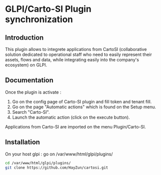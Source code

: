 # GLPI/Carto-SI Plugin synchronization

## Introduction

This plugin allows to integrete applications from CartoSI (collaborative solution dedicated to operational staff who need to easily represent their assets, flows and data, while integrating easily into the company's ecosystem) on GLPI.

## Documentation

Once the plugin is activate :
1. Go on the config page of Carto-SI plugin and fill token and tenant fill.
2. Go on the page "Automatic actions" which is found on the Setup menu.
3. Search "Carto-SI".
4. Launch the automatic action (click on the execute button).

Applications from Carto-SI are imported on the menu Plugin/Carto-SI.


## Installation

On your host glpi :
go on /var/www/html/glpi/plugins/
```sh
cd /var/www/html/glpi/plugins/
git clone https://github.com/HayZun/cartosi.git
```